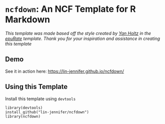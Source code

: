 # `ncfdown`: An NCF Template for R Markdown

*This template was made based off the style created by [Yan Holtz](https://github.com/holtzy) in the [epuRate](https://github.com/holtzy/epuRate) template. Thank you for your inspiration and assistance in creating this template*

## Demo

See it in action here: https://lin-jennifer.github.io/ncfdown/

## Using this Template

Install this template using `devtools`

```
library(devtools)
install_github("lin-jennifer/ncfdown")
library(ncfdown)
```

